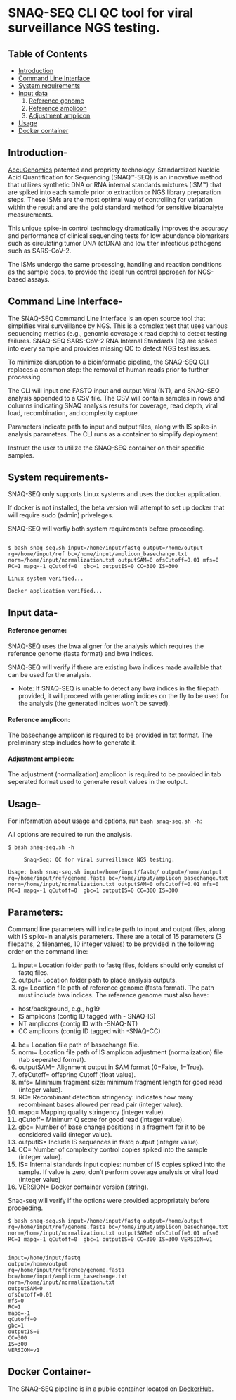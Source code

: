 # SNAQ-SEQ CLI QC tool for viral surveillance NGS testing. 

Table of Contents
-----------------
- [Introduction](#introduction)
- [Command Line Interface](#cli)
- [System requirements](#requirements)
- [Input data](#data)
  1. [Reference genome](#reference-genome)
  2. [Reference amplicon](#reference-amplicon)
  3. [Adjustment amplicon](#adjustment-amplicon)
- [Usage](#usage-options)
- [Docker container](#docker)

## <a name="introduction"></a> Introduction-

[AccuGenomics](https://accugenomics.com/) patented and propriety technology, Standardized Nucleic Acid Quantification for Sequencing (SNAQ™-SEQ) is an innovative method that utilizes synthetic DNA or RNA internal standards mixtures (ISM™) that are spiked into each sample prior to extraction or NGS library preparation steps. These ISMs are the most optimal way of controlling for variation within the result and are the gold standard method for sensitive bioanalyte measurements.

This unique spike-in control technology dramatically improves the accuracy and performance of clinical sequencing tests for low abundance biomarkers such as circulating tumor DNA (ctDNA) and low titer infectious pathogens such as SARS-CoV-2.

The ISMs undergo the same processing, handling and reaction conditions as the sample does, to provide the ideal run control approach for NGS-based assays.

## <a name="cli"></a> Command Line Interface-

The SNAQ-SEQ Command Line Interface is an open source tool that simplifies viral surveillance by NGS. This is a complex test that uses various sequencing metrics (e.g., genomic coverage x read depth) to detect testing failures.  SNAQ-SEQ SARS-CoV-2 RNA Internal Standards (IS) are spiked into every sample and provides missing QC to detect NGS test issues.

To minimize disruption to a bioinformatic pipeline, the SNAQ-SEQ CLI replaces a common step: the removal of human reads prior to further processing.

The CLI will input one FASTQ input and output Viral (NT), and SNAQ-SEQ analysis appended to a CSV file.  The CSV will contain samples in rows and columns indicating SNAQ analysis results for coverage, read depth, viral load, recombination, and complexity capture.

Parameters indicate path to input and output files, along with IS spike-in analysis parameters. The CLI runs as a container to simplify deployment.

Instruct the user to utilize the SNAQ-SEQ container on their specific samples.

## <a name="requirements"></a> System requirements-

SNAQ-SEQ only supports Linux systems and uses the docker application. 

If docker is not installed, the beta version will attempt to set up docker that will require sudo (admin) priveleges. 

SNAQ-SEQ will verfiy both system requirements before proceeding.

```

$ bash snaq-seq.sh input=/home/input/fastq output=/home/output rg=/home/input/ref bc=/home/input/amplicon_basechange.txt norm=/home/input/normalization.txt outputSAM=0 ofsCutoff=0.01 mfs=0 RC=1 mapq=-1 qCutoff=0  gbc=1 outputIS=0 CC=300 IS=300

Linux system verified...

Docker application verified... 
``` 

## <a name="data"></a> Input data-

#### Reference genome:

SNAQ-SEQ uses the bwa aligner for the analysis which requires the reference genome (fasta format) and bwa indices. 

SNAQ-SEQ will verify if there are existing bwa indices made available that can be used for the analysis.


* Note: If SNAQ-SEQ is unable to detect any bwa indices in the filepath provided, it will proceed with generating indices on the fly to be used for the analysis (the generated indices won't be saved).


#### Reference amplicon:

The basechange amplicon is required to be provided in txt format. The preliminary step includes how to generate it.

#### Adjustment amplicon:

The adjustment (normalization) amplicon is required to be provided in tab seperated format used to generate result values in the output.

## <a name="usage-options"></a> Usage-

For information about usage and options, run ```bash snaq-seq.sh -h```: 

All options are required to run the analysis.

```
$ bash snaq-seq.sh -h
 
     Snaq-Seq: QC for viral surveillance NGS testing.     

Usage: bash snaq-seq.sh input=/home/input/fastq/ output=/home/output rg=/home/input/ref/genome.fasta bc=/home/input/amplicon_basechange.txt norm=/home/input/normalization.txt outputSAM=0 ofsCutoff=0.01 mfs=0 RC=1 mapq=-1 qCutoff=0  gbc=1 outputIS=0 CC=300 IS=300
```

## Parameters:

Command line parameters will indicate path to input and output files, along with IS spike-in analysis parameters. There are a total of 15 parameters (3 filepaths, 2 filenames, 10 integer values) to be provided in the following order on the command line:
 
1)  input=                  Location folder path to fastq files, folders should only consist of fastq files.
2)  output=                 Location folder path to place analysis outputs.
3)  rg=       	            Location file path of reference genome (fasta format). The path must include bwa indices. The reference genome must also have:
  - host/background, e.g., hg19 
  - IS amplicons (contig ID tagged with - SNAQ-IS) 
  - NT amplicons (contig ID with -SNAQ-NT) 
  - CC amplicons (contig ID tagged with -SNAQ-CC) 
4)  bc=                     Location file path of basechange file.
5)  norm=                   Location file path of IS amplicon adjustment (normalization) file (tab seperated format).
6)  outputSAM=              Alignment output in SAM format (0=False, 1=True).
7)  ofsCutoff=              offspring Cutoff (float value).
8)  mfs=                    Minimum fragment size: minimum fragment length for good read (integer value).
9)  RC=                     Recombinant detection stringency: indicates how many recombinant bases allowed per read pair (integer value).
10) mapq=                   Mapping quality stringency (integer value).
11) qCutoff=                Minimum Q score for good read (integer value).
12) gbc=                    Number of base change positions in a fragment for it to be considered valid (integer value).
13) outputIS=               Include IS sequences in fastq output (integer value).
14) CC=                     Number of complexity control copies spiked into the sample (integer value).
15) IS=                     Internal standards input copies: number of IS copies spiked into the sample. If value is zero, don’t perform coverage analysis or viral load (integer value)
16) VERSION=                Docker container version (string).


Snaq-seq will  verify if the options were provided appropriately before proceeding.

```
$ bash snaq-seq.sh input=/home/input/fastq output=/home/output rg=/home/input/ref/genome.fasta bc=/home/input/amplicon_basechange.txt norm=/home/input/normalization.txt outputSAM=0 ofsCutoff=0.01 mfs=0 RC=1 mapq=-1 qCutoff=0  gbc=1 outputIS=0 CC=300 IS=300 VERSION=v1


input=/home/input/fastq
output=/home/output
rg=/home/input/reference/genome.fasta
bc=/home/input/amplicon_basechange.txt
norm=/home/input/normalization.txt
outputSAM=0
ofsCutoff=0.01
mfs=0
RC=1
mapq=-1
qCutoff=0
gbc=1
outputIS=0
CC=300
IS=300
VERSION=v1
```
## <a name="docker"></a> Docker Container-

The SNAQ-SEQ pipeline is in a public container located on [DockerHub](https://hub.docker.com/r/accugenomics/snaq-seq).